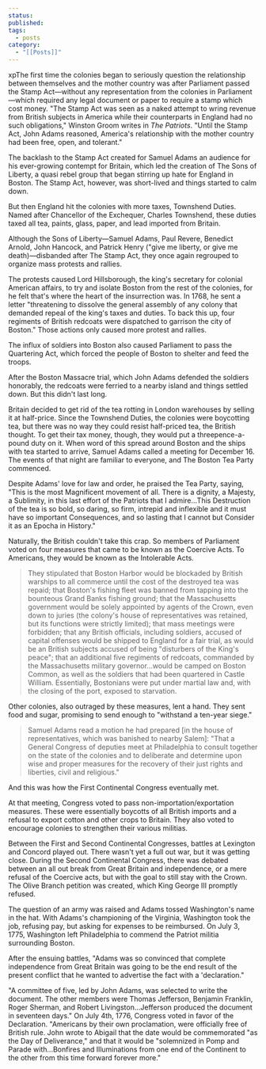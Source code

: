 ```yaml
---
status: 
published: 
tags:
  - posts
category:
  - "[[Posts]]"
---
```

xpThe first time the colonies began to seriously question the relationship between themselves and the mother country was after Parliament passed the Stamp Act—without any representation from the colonies in Parliament—which required any legal document or paper to require a stamp which cost money. "The Stamp Act was seen as a naked attempt to wring revenue from British subjects in America while their counterparts in England had no such obligations," Winston Groom writes in *The Patriots*. "Until the Stamp Act, John Adams reasoned, America's relationship with the mother country had been free, open, and tolerant."

The backlash to the Stamp Act created for Samuel Adams an audience for his ever-growing contempt for Britain, which led the creation of The Sons of Liberty, a quasi rebel group that began stirring up hate for England in Boston. The Stamp Act, however, was short-lived and things started to calm down.

But then England hit the colonies with more taxes, Townshend Duties. Named after Chancellor of the Exchequer, Charles Townshend, these duties taxed all tea, paints, glass, paper, and lead imported from Britain.

Although the Sons of Liberty—Samuel Adams, Paul Revere, Benedict Arnold, John Hancock, and Patrick Henry ("give me liberty, or give me death)—disbanded after The Stamp Act, they once again regrouped to organize mass protests and rallies.

The protests caused Lord Hillsborough, the king's secretary for colonial American affairs, to try and isolate Boston from the rest of the colonies, for he felt that's where the heart of the insurrection was. In 1768, he sent a letter "threatening to dissolve the general assembly of any colony that demanded repeal of the king's taxes and duties. To back this up, four regiments of British redcoats were dispatched to garrison the city of Boston." Those actions only caused more protest and rallies.

The influx of soldiers into Boston also caused Parliament to pass the Quartering Act, which forced the people of Boston to shelter and feed the troops.

After the Boston Massacre trial, which John Adams defended the soldiers honorably, the redcoats were ferried to a nearby island and things settled down. But this didn't last long.

Britain decided to get rid of the tea rotting in London warehouses by selling it at half-price. Since the Townshend Duties, the colonies were boycotting tea, but there was no way they could resist half-priced tea, the British thought. To get their tax money, though, they would put a threepence-a-pound duty on it. When word of this spread around Boston and the ships with tea started to arrive, Samuel Adams called a meeting for December 16. The events of that night are familiar to everyone, and The Boston Tea Party commenced.

Despite Adams' love for law and order, he praised the Tea Party, saying, "This is the most Magnificent movement of all. There is a dignity, a Majesty, a Sublimity, in this last effort of the Patriots that I admire...This Destruction of the tea is so bold, so daring, so firm, intrepid and inflexible and it must have so important Consequences, and so lasting that I cannot but Consider it as an Epocha in History."

Naturally, the British couldn't take this crap. So members of Parliament voted on four measures that came to be known as the Coercive Acts. To Americans, they would be known as the Intolerable Acts.

> They stipulated that Boston Harbor would be blockaded by British warships to all commerce until the cost of the destroyed tea was repaid; that Boston's fishing fleet was banned from tapping into the bounteous Grand Banks fishing ground; that the Massachusetts government would be solely appointed by agents of the Crown, even down to juries (the colony's house of representatives was retained, but its functions were strictly limited); that mass meetings were forbidden; that any British officials, including soldiers, accused of capital offenses would be shipped to England for a fair trial, as would be an British subjects accused of being "disturbers of the King's peace"; that an additional five regiments of redcoats, commanded by the Massachusetts military governor...would be camped on Boston Common, as well as the soldiers that had been quartered in Castle William. Essentially, Bostonians were put under martial law and, with the closing of the port, exposed to starvation.

Other colonies, also outraged by these measures, lent a hand. They sent food and sugar, promising to send enough to "withstand a ten-year siege."

> Samuel Adams read a motion he had prepared [in the house of representatives, which was banished to nearby Salem]: "That a General Congress of deputies meet at Philadelphia to consult together on the state of the colonies and to deliberate and determine upon wise and proper measures for the recovery of their just rights and liberties, civil and religious."

And this was how the First Continental Congress eventually met.

At that meeting, Congress voted to pass non-importation/exportation measures. These were essentially boycotts of all British imports and a refusal to export cotton and other crops to Britain. They also voted to encourage colonies to strengthen their various militias.

Between the First and Second Continental Congresses, battles at Lexington and Concord played out. There wasn't yet a full out war, but it was getting close. During the Second Continental Congress, there was debated between an all out break from Great Britain and independence, or a mere refusal of the Coercive acts, but with the goal to still stay with the Crown. The Olive Branch petition was created, which King George III promptly refused.

The question of an army was raised and Adams tossed Washington's name in the hat. With Adams's championing of the Virginia, Washington took the job, refusing pay, but asking for expenses to be reimbursed. On July 3, 1775, Washington left Philadelphia to commend the Patriot militia surrounding Boston.

After the ensuing battles, "Adams was so convinced that complete independence from Great Britain was going to be the end result of the present conflict that he wanted to advertise the fact with a 'declaration."

"A committee of five, led by John Adams, was selected to write the document. The other members were Thomas Jefferson, Benjamin Franklin, Roger Sherman, and Robert Livingston...Jefferson produced the document in seventeen days." On July 4th, 1776, Congress voted in favor of the Declaration. "Americans by their own proclamation, were officially free of British rule. John wrote to Abigail that the date would be commemorated "as the Day of Deliverance," and that it would be "solemnized in Pomp and Parade with...Bonfires and Illuminations from one end of the Continent to the other from this time forward forever more."